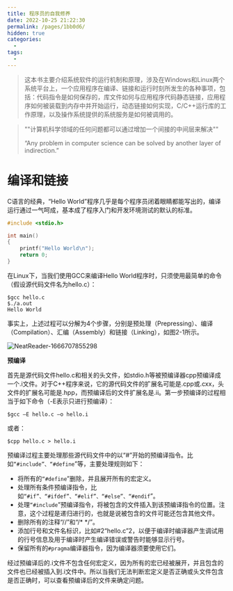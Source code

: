 ```yaml
---
title: 程序员的自我修养
date: 2022-10-25 21:22:30
permalink: /pages/1bb0d6/
hidden: true
categories:
  - 
tags:
  - 
---
```




> 这本书主要介绍系统软件的运行机制和原理，涉及在Windows和Linux两个系统平台上，一个应用程序在编译、链接和运行时刻所发生的各种事项，包括：代码指令是如何保存的，库文件如何与应用程序代码静态链接，应用程序如何被装载到内存中并开始运行，动态链接如何实现，C/C++运行库的工作原理，以及操作系统提供的系统服务是如何被调用的。

> ""计算机科学领域的任何问题都可以通过增加一个间接的中间层来解决""
>
> “Any problem in computer science can be solved by another layer of indirection.”

# 编译和链接

C语言的经典，“Hello World”程序几乎是每个程序员闭着眼睛都能写出的，编译运行通过一气呵成，基本成了程序入门和开发环境测试的默认的标准。

```c
#include <stdio.h>

int main()
{
    printf("Hello World\n");
    return 0;
}
```

在Linux下，当我们使用GCC来编译Hello World程序时，只须使用最简单的命令（假设源代码文件名为hello.c）：

```
$gcc hello.c
$./a.out
Hello World
```



事实上，上述过程可以分解为4个步骤，分别是预处理（Prepressing）、编译（Compilation）、汇编（Assembly）和链接（Linking），如图2-1所示。

![NeatReader-1666707855298](https://s2.loli.net/2022/10/26/RSnmEkaM2boj7Op.jpg)

**预编译**

首先是源代码文件hello.c和相关的头文件，如stdio.h等被预编译器cpp预编译成一个.i文件。对于C++程序来说，它的源代码文件的扩展名可能是.cpp或.cxx，头文件的扩展名可能是.hpp，而预编译后的文件扩展名是.ii。第一步预编译的过程相当于如下命令（-E表示只进行预编译）：

```
$gcc –E hello.c –o hello.i
```

或者：

```
$cpp hello.c > hello.i
```

预编译过程主要处理那些源代码文件中的以“#”开始的预编译指令。比如`“#include”、“#define`”等，主要处理规则如下：

- 将所有的`“#define`”删除，并且展开所有的宏定义。
- 处理所有条件预编译指令，比如`“#if”、“#ifdef”、“#elif”、“#else”、“#endif`”。
- 处理`“#include`”预编译指令，将被包含的文件插入到该预编译指令的位置。注意，这个过程是递归进行的，也就是说被包含的文件可能还包含其他文件。
- 删除所有的注释“//”和“/* */”。
- 添加行号和文件名标识，比如#2“hello.c”2，以便于编译时编译器产生调试用的行号信息及用于编译时产生编译错误或警告时能够显示行号。
- 保留所有的`#pragma`编译器指令，因为编译器须要使用它们。

经过预编译后的.i文件不包含任何宏定义，因为所有的宏已经被展开，并且包含的文件也已经被插入到.i文件中。所以当我们无法判断宏定义是否正确或头文件包含是否正确时，可以查看预编译后的文件来确定问题。

